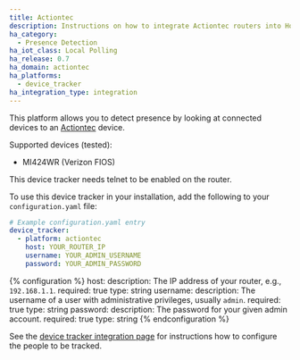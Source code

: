 ```yaml
---
title: Actiontec
description: Instructions on how to integrate Actiontec routers into Home Assistant.
ha_category:
  - Presence Detection
ha_iot_class: Local Polling
ha_release: 0.7
ha_domain: actiontec
ha_platforms:
  - device_tracker
ha_integration_type: integration
---
```


This platform allows you to detect presence by looking at connected devices to an [Actiontec](https://www.actiontec.com/) device.

Supported devices (tested):

- MI424WR (Verizon FIOS)

<div class='note warning'>
This device tracker needs telnet to be enabled on the router.
</div>

To use this device tracker in your installation, add the following to your `configuration.yaml` file:

```yaml
# Example configuration.yaml entry
device_tracker:
  - platform: actiontec
    host: YOUR_ROUTER_IP
    username: YOUR_ADMIN_USERNAME
    password: YOUR_ADMIN_PASSWORD
```

{% configuration %}
host:
  description: The IP address of your router, e.g., `192.168.1.1`.
  required: true
  type: string
username:
  description: The username of a user with administrative privileges, usually `admin`.
  required: true
  type: string
password:
  description: The password for your given admin account.
  required: true
  type: string
{% endconfiguration %}

See the [device tracker integration page](/integrations/device_tracker/) for instructions how to configure the people to be tracked.
